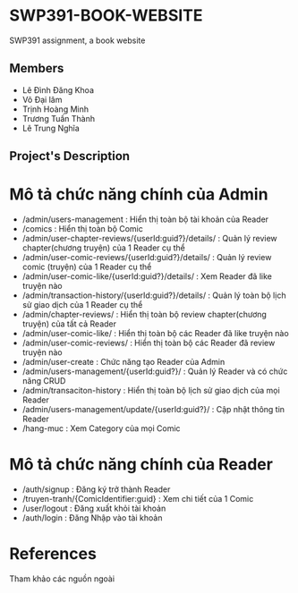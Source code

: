 ﻿# SWP391-BOOK-WEBSITE
SWP391 assignment, a book website

## Members

* Lê Đình Đăng Khoa
* Võ Đại lâm
* Trịnh Hoàng Minh
* Trương Tuấn Thành
* Lê Trung Nghĩa

## Project's Description


# Mô tả chức năng chính của Admin
* /admin/users-management : Hiển thị toàn bộ tài khoản của Reader
* /comics : Hiển thị toàn bộ Comic
* /admin/user-chapter-reviews/{userId:guid?}/details/ : Quản lý review chapter(chương truyện) của 1 Reader cụ thể
* /admin/user-comic-reviews/{userId:guid?}/details/ : Quản lý review comic (truyện) của 1 Reader cụ thể
* /admin/user-comic-like/{userId:guid?}/details/ : Xem Reader đã like truyện nào
* /admin/transaction-history/{userId:guid?}/details/ : Quản lý toàn bộ lịch sử giao dịch của 1 Reader cụ thể
* /admin/chapter-reviews/ : Hiển thị toàn bộ review chapter(chương truyện) của tất cả Reader
* /admin/user-comic-like/ : Hiển thị toàn bộ các Reader đã like truyện nào
* /admin/user-comic-reviews/ : Hiển thị toàn bộ các Reader đã review truyện nào
* /admin/user-create : Chức năng tạo Reader của Admin
* /admin/users-management/{userId:guid?}/ : Quản lý Reader và có chức năng CRUD
* /admin/transaciton-history : Hiển thị toàn bộ lịch sử giao dịch của mọi Reader
* /admin/users-management/update/{userId:guid?}/ : Cập nhật thông tin Reader
* /hang-muc : Xem Category của mọi Comic

# Mô tả chức năng chính của Reader
* /auth/signup : Đăng ký trở thành Reader
* /truyen-tranh/{ComicIdentifier:guid} : Xem chi tiết của 1 Comic
* /user/logout : Đăng xuất khỏi tài khoản
* /auth/login : Đăng Nhập vào tài khoản
  
  

# References

Tham khảo các nguồn ngoài


